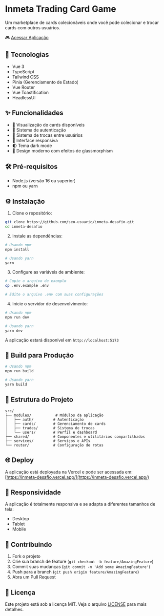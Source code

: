 # Inmeta Trading Card Game

Um marketplace de cards colecionáveis onde você pode colecionar e trocar cards com outros usuários.

🎮 [Acessar Aplicação](https://inmeta-desafio.vercel.app/)

## 🚀 Tecnologias

- Vue 3
- TypeScript
- Tailwind CSS
- Pinia (Gerenciamento de Estado)
- Vue Router
- Vue Toastification
- HeadlessUI

## ✨ Funcionalidades

- 🎴 Visualização de cards disponíveis
- 👤 Sistema de autenticação
- 🔄 Sistema de trocas entre usuários
- 📱 Interface responsiva
- 🌓 Tema dark mode
- 🎨 Design moderno com efeitos de glassmorphism

## 🛠️ Pré-requisitos

- Node.js (versão 16 ou superior)
- npm ou yarn

## ⚙️ Instalação

1. Clone o repositório:
```bash
git clone https://github.com/seu-usuario/inmeta-desafio.git
cd inmeta-desafio
```

2. Instale as dependências:
```bash
# Usando npm
npm install

# Usando yarn
yarn
```

3. Configure as variáveis de ambiente:
```bash
# Copie o arquivo de exemplo
cp .env.example .env

# Edite o arquivo .env com suas configurações
```

4. Inicie o servidor de desenvolvimento:
```bash
# Usando npm
npm run dev

# Usando yarn
yarn dev
```

A aplicação estará disponível em `http://localhost:5173`

## 🚀 Build para Produção

```bash
# Usando npm
npm run build

# Usando yarn
yarn build
```

## 📝 Estrutura do Projeto

```
src/
├── modules/           # Módulos da aplicação
│   ├── auth/         # Autenticação
│   ├── cards/        # Gerenciamento de cards
│   ├── trades/       # Sistema de trocas
│   └── users/        # Perfil e dashboard
├── shared/           # Componentes e utilitários compartilhados
├── services/         # Serviços e APIs
└── router/           # Configuração de rotas
```

## 🌐 Deploy

A aplicação está deployada na Vercel e pode ser acessada em:
[https://inmeta-desafio.vercel.app/](https://inmeta-desafio.vercel.app/)

## 📱 Responsividade

A aplicação é totalmente responsiva e se adapta a diferentes tamanhos de tela:
- Desktop
- Tablet
- Mobile

## 🤝 Contribuindo

1. Fork o projeto
2. Crie sua branch de feature (`git checkout -b feature/AmazingFeature`)
3. Commit suas mudanças (`git commit -m 'Add some AmazingFeature'`)
4. Push para a branch (`git push origin feature/AmazingFeature`)
5. Abra um Pull Request

## 📄 Licença

Este projeto está sob a licença MIT. Veja o arquivo [LICENSE](LICENSE) para mais detalhes. 
